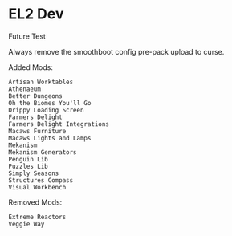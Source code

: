 # EL2 Dev
Future Test

Always remove the smoothboot config pre-pack upload to curse.

Added Mods:

	Artisan Worktables
	Athenaeum
	Better Dungeons
	Oh the Biomes You'll Go
	Drippy Loading Screen
	Farmers Delight
	Farmers Delight Integrations
	Macaws Furniture
	Macaws Lights and Lamps
	Mekanism
	Mekanism Generators
	Penguin Lib
	Puzzles Lib
	Simply Seasons
	Structures Compass
	Visual Workbench
	
Removed Mods:

	Extreme Reactors
	Veggie Way
